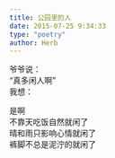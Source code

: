 ```yaml
---  
title: 公园里的人  
date: 2015-07-25 9:34:33  
type: "poetry"  
author: Herb  
---  
```

爷爷说：  
“真多闲人啊”  
我想：  

是啊  
不靠天吃饭自然就闲了  
晴和雨只影响心情就闲了  
裤脚不总是泥泞的就闲了